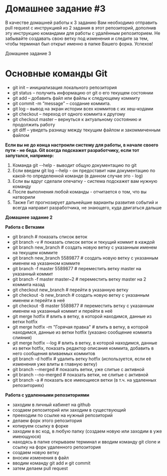 # Домашнее задание #3

В качестве домашней работы к 3 заданию Вам необходимо отправить pull request с инструкцией из 2 задания в этот репозиторий, дополнив эту инструкцию командами для работы с удалённым репозиторием. Не забывайте создавать свою ветку под изменения и следите за тем, чтобы терминал был открыт именно в папке Вашего форка. Успехов!

Домашнее задание 3

# Основные команды Git
- git init – инициализация локального репозитория
- git status – получить информацию от git о его текущем состоянии
- git add – добавить файл или файлы к следующему коммиту
- git commit -m “message” – создание коммита.
- git log – вывод на экран истории всех коммитов с их хеш-кодами
- git checkout – переход от одного коммита к другому
- git checkout master – вернуться к актуальному состоянию и продолжить работу
- git diff – увидеть разницу между текущим файлом и закоммиченным файлом

**Если вы не до конца настроили систему для работы, в начале своего пути - не беда. Git всегда подскажет разработчику, если тот запутался, например:**

1. Команда git --help - выводит общую документацию по git
2. Если введем git log --help - он предоставит нам документацию по какой-то определенной команде (в данном случае это - log)
3. Если вы вдруг сделали опечатку - система подскажет вам нужную команду
4. После выполнения любой команды - отчитается о том, что вы натворили
5. Также Гит прогнозирует дальнейшие варианты развития событий и всегда направит разработчика, не знающего, куда двигаться дальше


**Домашнее задание 2**

**Работа с Ветками**

- git branch # показать список веток
- git branch -v # показать список веток и текущий коммит в каждой
- git branch new_branch # создать новую ветку с указанным именем на текущем коммите
- git branch new_branch 5589877 # создать новую ветку с указанным именем на указанном коммите
- git branch -f master 5589877  # переместить ветку master на указанный коммит
- git branch -f master master~2 # переместить ветку master на 2 коммита назад
- git checkout new_branch    # перейти в указанную ветку
- git checkout -b new_branch # создать новую ветку с указанным именем и перейти в неё
- git checkout -B master 5589877 # переместить ветку с указанным именем на указанный коммит и перейти в неё
- git merge hotfix # влить в ветку, в которой находимся, данные из ветки hotfix
- git merge hotfix -m "Горячая правка" # влить в ветку, в которой находимся, данные из ветки hotfix (указано сообщение коммита слияния)
- git merge hotfix --log  # влить в ветку, в которой находимся, данные из ветки hotfix, показать редактор описания коммита, добавить в него сообщения вливаемых коммитов
- git branch -d hotfix       # удалить ветку hotfix (используется, если её изменения уже влиты в главную ветку)
- git branch --merged        # показать ветки, уже слитые с активной
- git branch --no-merged     # показать ветки, не слитые с активной
- git branch -a              # показать все имеющиеся ветки (в т.ч. на удаленных репозиториях)

**Работа с удаленными репозиториями**

- заходим в личный кабинет на github
- создаем репозиторий или заходим в существующий
- прееходим по ссылке на нужный репозиторий
- делаем форк этого репозитория
- копируем ссылку в форке
- заходим в вс код, в любую папку (создаем новую или заходим в уже имеющуюся)
- находясь в папке открываем терминал и вводим команду git clone и ссылку на форк удаленного репозитория
- создаем новую ветку
- вносим изменения в файл
- вводим команду git add и git commit
- затем делаем pull request